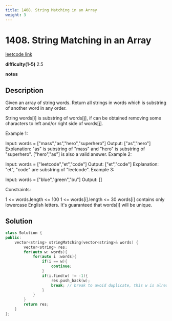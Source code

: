 ```yaml
---
title: 1408. String Matching in an Array
weight: 3
---
```

# 1408. String Matching in an Array

[leetcode link](https://leetcode.com/problems/string-matching-in-an-array/)

**difficulty(1-5)** 
2.5

**notes**   


## Description

Given an array of string words. Return all strings in words which is substring of another word in any order. 

String words[i] is substring of words[j], if can be obtained removing some characters to left and/or right side of words[j].

 

Example 1:

Input: words = ["mass","as","hero","superhero"]
Output: ["as","hero"]
Explanation: "as" is substring of "mass" and "hero" is substring of "superhero".
["hero","as"] is also a valid answer.
Example 2:

Input: words = ["leetcode","et","code"]
Output: ["et","code"]
Explanation: "et", "code" are substring of "leetcode".
Example 3:

Input: words = ["blue","green","bu"]
Output: []
 

Constraints:

1 <= words.length <= 100
1 <= words[i].length <= 30
words[i] contains only lowercase English letters.
It's guaranteed that words[i] will be unique.

## Solution

```c++
class Solution {
public:
    vector<string> stringMatching(vector<string>& words) {
        vector<string> res;
        for(auto w: words){
            for(auto i :words){
                if(i == w){
                    continue;
                }
                if(i.find(w) != -1){
                    res.push_back(w);
                    break; // break to avoid duplicate, this w is already good no need to continue
                }
            }
        }
        return res;
    }
};
```